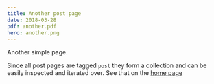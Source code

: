 ```yaml
---
title: Another post page
date: 2018-03-28
pdf: another.pdf
hero: another.png
---
```


Another simple page.

Since all post pages are tagged `post` they form a collection and can be easily inspected and iterated over. See that on the [home page](/)
